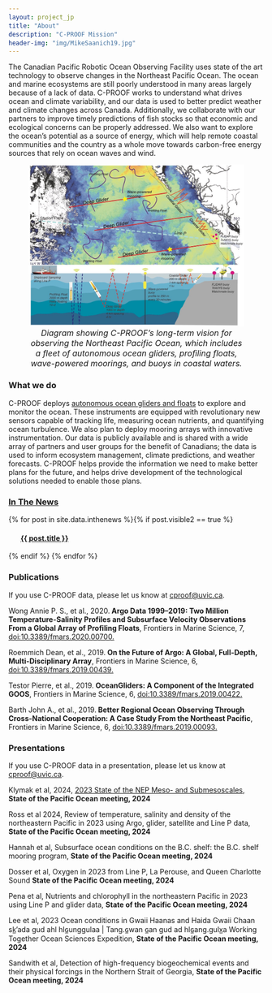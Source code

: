 ```yaml
---
layout: project_jp
title: "About"
description: "C-PROOF Mission"
header-img: "img/MikeSaanich19.jpg"
---
```



The Canadian Pacific Robotic Ocean Observing Facility uses state of the art technology to observe changes in the Northeast Pacific Ocean. The ocean and marine ecosystems are still poorly understood in many areas largely because of a lack of data. C-PROOF works to understand what drives ocean and climate variability, and our data is used to better predict weather and climate changes across Canada. Additionally, we collaborate with our partners to improve timely predictions of fish stocks so that economic and ecological concerns can be properly addressed. We also want to explore the ocean’s potential as a source of energy, which will help remote coastal communities and the country as a whole move towards carbon-free energy sources that rely on ocean waves and wind.


<div class="containerjp">
<figure>
<img src="img/CPROOFSketch.jpg" alt="C-PROOF Schematic">
<figcaption style="text-align:center;font-style: italic;font-size: 16px;">Diagram showing C-PROOF’s long-term vision for observing the Northeast Pacific Ocean, which includes a fleet of autonomous ocean gliders, profiling floats, wave-powered moorings, and buoys in coastal waters.</figcaption>
</figure>
</div>


### What we do

C-PROOF deploys [autonomous ocean gliders and floats](./platforms/) to explore and monitor the ocean. These instruments are equipped with revolutionary new sensors capable of tracking life, measuring ocean nutrients, and quantifying ocean turbulence. We also plan to deploy mooring arrays with innovative instrumentation. Our data is publicly available and is shared with a wide array of partners and user groups for the benefit of Canadians; the data is used to inform ecosystem management, climate predictions, and weather forecasts. C-PROOF helps provide the information we need to make better plans for the future, and helps drive development of the technological solutions needed to enable those plans.


### [In The News](/search/)


{% for post in site.data.inthenews %}{% if post.visible2 == true %}
<ul class="post-preview">   <!---post-preview  -->
    <a href="{{ post.url }}">
        <h4 class="post-title">  {{ post.title }}
        </h4>
    </a>

  </ul>

{% endif %}
{% endfor %}


### Publications

If you use C-PROOF data, please let us know at [cproof@uvic.ca](mailto:cproof@uvic.ca).

<p>Wong Annie P. S., et al., 2020.<strong> Argo Data 1999–2019: Two Million Temperature-Salinity Profiles and Subsurface Velocity Observations From a Global Array of Profiling Floats</strong>, Frontiers in Marine Science, 7, <a href='https://www.frontiersin.org/article/10.3389/fmars.2020.00700'>doi:10.3389/fmars.2020.00700.</a></p>

<p>Roemmich Dean, et al., 2019.<strong> On the Future of Argo: A Global, Full-Depth, Multi-Disciplinary Array</strong>, Frontiers in Marine Science, 6, <a href='https://www.frontiersin.org/article/10.3389/fmars.2019.00439/'>doi:10.3389/fmars.2019.00439.</a></p>

<p>Testor Pierre, et al., 2019.<strong> OceanGliders: A Component of the Integrated GOOS</strong>, Frontiers in Marine Science, 6, <a href='https://www.frontiersin.org/article/10.3389/fmars.2019.00422/'>doi:10.3389/fmars.2019.00422.</a></p>

<p>Barth John A., et al., 2019.<strong> Better Regional Ocean Observing Through Cross-National Cooperation: A Case Study From the Northeast Pacific</strong>, Frontiers in Marine Science, 6, <a href='https://www.frontiersin.org/article/10.3389/fmars.2019.00093/'>doi:10.3389/fmars.2019.00093. </a></p>

### Presentations

If you use C-PROOF data in a presentation, please let us know at [cproof@uvic.ca](mailto:cproof@uvic.ca).

Klymak et al, 2024, <a href="./talks/SOPOPoster2024.pdf">2023 State of the NEP Meso- and Submesoscales</a>, <strong>State of the Pacific Ocean meeting, 2024</strong>

Ross et al 2024, Review of temperature, salinity and density of the northeastern
Pacific in 2023 using Argo, glider, satellite and Line P data, <strong>State of the Pacific Ocean meeting, 2024</strong>

Hannah et al, Subsurface ocean conditions on the B.C. shelf: the B.C. shelf mooring
program, <strong>State of the Pacific Ocean meeting, 2024</strong>

Dosser et al, Oxygen in 2023 from Line P, La Perouse, and Queen Charlotte Sound  <strong>State of the Pacific Ocean meeting, 2024</strong>

Pena et al, Nutrients and chlorophyll in the northeastern Pacific in 2023 using
Line P and glider data, <strong>State of the Pacific Ocean meeting, 2024</strong>

Lee et al, 2023 Ocean conditions in Gwaii Haanas and Haida Gwaii Chaan
sk̲’ada gud ahl hlɢ̲unggulaa | Tang.ɢ̲wan ɢ̲an gud ad hlɢ̲ang.gulx̲a
Working Together Ocean Sciences Expedition, <strong>State of the Pacific Ocean meeting, 2024</strong>

Sandwith et al, Detection of high-frequency biogeochemical events and
their physical forcings in the Northern Strait of Georgia, <strong>State of the Pacific Ocean meeting, 2024</strong>
